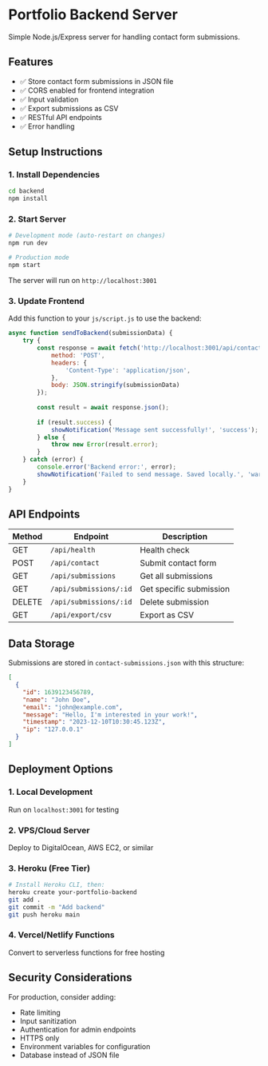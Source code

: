 # Portfolio Backend Server

Simple Node.js/Express server for handling contact form submissions.

## Features

- ✅ Store contact form submissions in JSON file
- ✅ CORS enabled for frontend integration
- ✅ Input validation
- ✅ Export submissions as CSV
- ✅ RESTful API endpoints
- ✅ Error handling

## Setup Instructions

### 1. Install Dependencies
```bash
cd backend
npm install
```

### 2. Start Server
```bash
# Development mode (auto-restart on changes)
npm run dev

# Production mode
npm start
```

The server will run on `http://localhost:3001`

### 3. Update Frontend
Add this function to your `js/script.js` to use the backend:

```javascript
async function sendToBackend(submissionData) {
    try {
        const response = await fetch('http://localhost:3001/api/contact', {
            method: 'POST',
            headers: {
                'Content-Type': 'application/json',
            },
            body: JSON.stringify(submissionData)
        });
        
        const result = await response.json();
        
        if (result.success) {
            showNotification('Message sent successfully!', 'success');
        } else {
            throw new Error(result.error);
        }
    } catch (error) {
        console.error('Backend error:', error);
        showNotification('Failed to send message. Saved locally.', 'warning');
    }
}
```

## API Endpoints

| Method | Endpoint | Description |
|--------|----------|-------------|
| GET | `/api/health` | Health check |
| POST | `/api/contact` | Submit contact form |
| GET | `/api/submissions` | Get all submissions |
| GET | `/api/submissions/:id` | Get specific submission |
| DELETE | `/api/submissions/:id` | Delete submission |
| GET | `/api/export/csv` | Export as CSV |

## Data Storage

Submissions are stored in `contact-submissions.json` with this structure:

```json
[
  {
    "id": 1639123456789,
    "name": "John Doe",
    "email": "john@example.com",
    "message": "Hello, I'm interested in your work!",
    "timestamp": "2023-12-10T10:30:45.123Z",
    "ip": "127.0.0.1"
  }
]
```

## Deployment Options

### 1. Local Development
Run on `localhost:3001` for testing

### 2. VPS/Cloud Server
Deploy to DigitalOcean, AWS EC2, or similar

### 3. Heroku (Free Tier)
```bash
# Install Heroku CLI, then:
heroku create your-portfolio-backend
git add .
git commit -m "Add backend"
git push heroku main
```

### 4. Vercel/Netlify Functions
Convert to serverless functions for free hosting

## Security Considerations

For production, consider adding:
- Rate limiting
- Input sanitization
- Authentication for admin endpoints
- HTTPS only
- Environment variables for configuration
- Database instead of JSON file